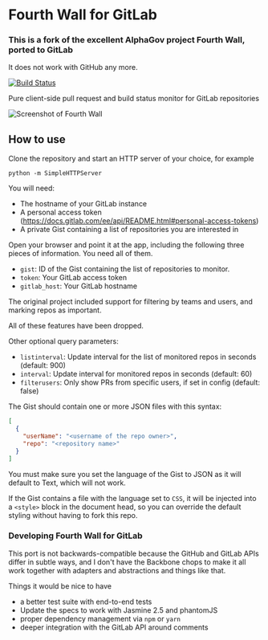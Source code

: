 # Fourth Wall for GitLab

### This is a fork of the excellent AlphaGov project Fourth Wall, ported to GitLab

It does not work with GitHub any more.

[![Build Status](https://travis-ci.org/alphagov/fourth-wall.png)](https://travis-ci.org/alphagov/fourth-wall)

Pure client-side pull request and build status monitor for GitLab repositories

![Screenshot of Fourth Wall](https://cloud.githubusercontent.com/assets/355033/6211416/6341db4e-b5d1-11e4-99d2-57b80a400a41.png)

## How to use

Clone the repository and start an HTTP server of your choice, for example

```
python -m SimpleHTTPServer
```

You will need:
 - The hostname of your GitLab instance
 - A personal access token (https://docs.gitlab.com/ee/api/README.html#personal-access-tokens)
 - A private Gist containing a list of repositories you are interested in

Open your browser and point it at the app, including the following three pieces of information. You need all of them.

 - `gist`: ID of the Gist containing the list of repositories to monitor.
 - `token`: Your GitLab access token
 - `gitlab_host`: Your GitLab hostname

The original project included support for filtering by teams and users, and marking repos as important.

All of these features have been dropped.

Other optional query parameters:

 - `listinterval`: Update interval for the list of monitored repos in seconds (default: 900)
 - `interval`: Update interval for monitored repos in seconds (default: 60)
 - `filterusers`: Only show PRs from specific users, if set in config (default: false)

The Gist should contain one or more JSON files with this syntax:
```json
[
  {
    "userName": "<username of the repo owner>",
    "repo": "<repository name>"
  }
]
```

You must make sure you set the language of the Gist to JSON as it will
default to Text, which will not work.

If the Gist contains a file with the language set to `CSS`, it will be injected
into a `<style>` block in the document head, so you can override the default
styling without having to fork this repo.

### Developing Fourth Wall for GitLab

This port is not backwards-compatible because the GitHub and GitLab APIs differ in subtle ways,
and I don't have the Backbone chops to make it all work together with adapters and abstractions
and things like that.

Things it would be nice to have

- a better test suite with end-to-end tests
- Update the specs to work with Jasmine 2.5 and phantomJS
- proper dependency management via `npm` or `yarn`
- deeper integration with the GitLab API around comments
